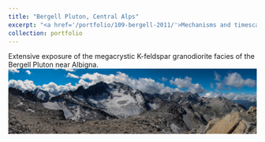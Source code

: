 ```yaml
---
title: "Bergell Pluton, Central Alps"
excerpt: "<a href='/portfolio/109-bergell-2011/'>Mechanisms and timescales of pluton emplacement<img src='/images/Albigna1.jpg'></a>"
collection: portfolio
---
```


Extensive exposure of the megacrystic K-feldspar granodiorite facies of the Bergell Pluton near Albigna.
<a href='/images/Albigna1.jpg'><img src='/images/Albigna1.jpg'></a>
